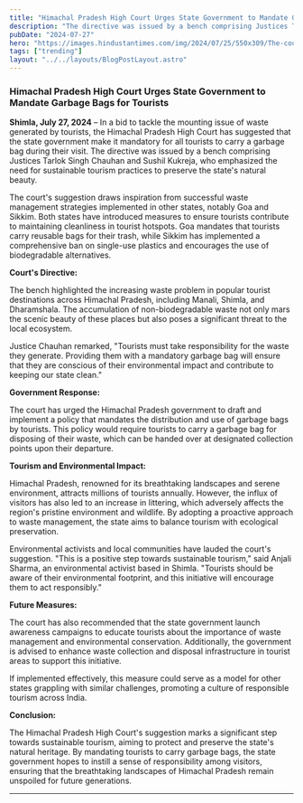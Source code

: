```yaml
---
title: "Himachal Pradesh High Court Urges State Government to Mandate Garbage Bags for Tourists"
description: "The directive was issued by a bench comprising Justices Tarlok Singh Chauhan and Sushil Kukreja, who emphasized the need for sustainable tourism practices to preserve the state's natural beauty."
pubDate: "2024-07-27"
hero: "https://images.hindustantimes.com/img/2024/07/25/550x309/The-court-s-orders-aim-to-protect-Himachal-s-envir_1721939510107.jpg"
tags: ["trending"]
layout: "../../layouts/BlogPostLayout.astro"
---
```

### Himachal Pradesh High Court Urges State Government to Mandate Garbage Bags for Tourists

**Shimla, July 27, 2024** – In a bid to tackle the mounting issue of waste generated by tourists, the Himachal Pradesh High Court has suggested that the state government make it mandatory for all tourists to carry a garbage bag during their visit. The directive was issued by a bench comprising Justices Tarlok Singh Chauhan and Sushil Kukreja, who emphasized the need for sustainable tourism practices to preserve the state's natural beauty.

The court's suggestion draws inspiration from successful waste management strategies implemented in other states, notably Goa and Sikkim. Both states have introduced measures to ensure tourists contribute to maintaining cleanliness in tourist hotspots. Goa mandates that tourists carry reusable bags for their trash, while Sikkim has implemented a comprehensive ban on single-use plastics and encourages the use of biodegradable alternatives.

**Court's Directive:**

The bench highlighted the increasing waste problem in popular tourist destinations across Himachal Pradesh, including Manali, Shimla, and Dharamshala. The accumulation of non-biodegradable waste not only mars the scenic beauty of these places but also poses a significant threat to the local ecosystem. 

Justice Chauhan remarked, "Tourists must take responsibility for the waste they generate. Providing them with a mandatory garbage bag will ensure that they are conscious of their environmental impact and contribute to keeping our state clean."

**Government Response:**

The court has urged the Himachal Pradesh government to draft and implement a policy that mandates the distribution and use of garbage bags by tourists. This policy would require tourists to carry a garbage bag for disposing of their waste, which can be handed over at designated collection points upon their departure.

**Tourism and Environmental Impact:**

Himachal Pradesh, renowned for its breathtaking landscapes and serene environment, attracts millions of tourists annually. However, the influx of visitors has also led to an increase in littering, which adversely affects the region's pristine environment and wildlife. By adopting a proactive approach to waste management, the state aims to balance tourism with ecological preservation.

Environmental activists and local communities have lauded the court's suggestion. "This is a positive step towards sustainable tourism," said Anjali Sharma, an environmental activist based in Shimla. "Tourists should be aware of their environmental footprint, and this initiative will encourage them to act responsibly."

**Future Measures:**

The court has also recommended that the state government launch awareness campaigns to educate tourists about the importance of waste management and environmental conservation. Additionally, the government is advised to enhance waste collection and disposal infrastructure in tourist areas to support this initiative.

If implemented effectively, this measure could serve as a model for other states grappling with similar challenges, promoting a culture of responsible tourism across India.

**Conclusion:**

The Himachal Pradesh High Court's suggestion marks a significant step towards sustainable tourism, aiming to protect and preserve the state's natural heritage. By mandating tourists to carry garbage bags, the state government hopes to instill a sense of responsibility among visitors, ensuring that the breathtaking landscapes of Himachal Pradesh remain unspoiled for future generations.

---